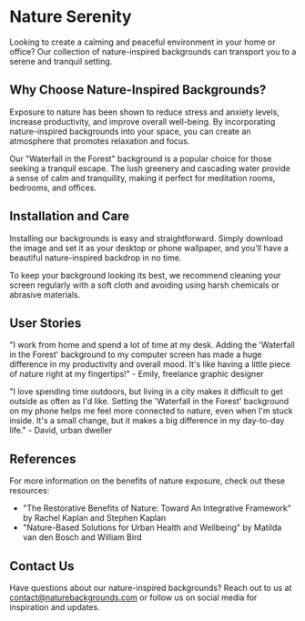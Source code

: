 <!--font:Raleway-->

# Nature Serenity

Looking to create a calming and peaceful environment in your home or office? Our collection of nature-inspired backgrounds can transport you to a serene and tranquil setting.

## Why Choose Nature-Inspired Backgrounds?

Exposure to nature has been shown to reduce stress and anxiety levels, increase productivity, and improve overall well-being. By incorporating nature-inspired backgrounds into your space, you can create an atmosphere that promotes relaxation and focus.

Our "Waterfall in the Forest" background is a popular choice for those seeking a tranquil escape. The lush greenery and cascading water provide a sense of calm and tranquility, making it perfect for meditation rooms, bedrooms, and offices.

## Installation and Care

Installing our backgrounds is easy and straightforward. Simply download the image and set it as your desktop or phone wallpaper, and you'll have a beautiful nature-inspired backdrop in no time.

To keep your background looking its best, we recommend cleaning your screen regularly with a soft cloth and avoiding using harsh chemicals or abrasive materials.

## User Stories

"I work from home and spend a lot of time at my desk. Adding the 'Waterfall in the Forest' background to my computer screen has made a huge difference in my productivity and overall mood. It's like having a little piece of nature right at my fingertips!" - Emily, freelance graphic designer

"I love spending time outdoors, but living in a city makes it difficult to get outside as often as I'd like. Setting the 'Waterfall in the Forest' background on my phone helps me feel more connected to nature, even when I'm stuck inside. It's a small change, but it makes a big difference in my day-to-day life." - David, urban dweller

## References

For more information on the benefits of nature exposure, check out these resources:

- "The Restorative Benefits of Nature: Toward An Integrative Framework" by Rachel Kaplan and Stephen Kaplan
- "Nature-Based Solutions for Urban Health and Wellbeing" by Matilda van den Bosch and William Bird

## Contact Us

Have questions about our nature-inspired backgrounds? Reach out to us at [contact@naturebackgrounds.com](mailto:contact@naturebackgrounds.com) or follow us on social media for inspiration and updates.

<!--

Write me content for website with wallpaper which alt text is:

"A waterfall in the forest"

The name/title of the page should not be 1:1 copy of the alt text but rather a real content of the website which is using this wallpaper.

- Use markdown format 
- Start with heading
- Heading should be short and concise
- The content should look like a real website 
- The website should not be about the wallpaper, wallpaper is just a related background
- Heading should be contain work "wallpaper" or "background"
- Include real sections like references, contact, user stories, etc. use things relevant to the page purpose.
- Feel free to use structure like headings, bullets, numbering, blockquotes, paragraphs, horizontal lines, etc.
- You can use formatting like bold or _italic_
- You can include UTF-8 emojis
- Links should be only #hash anchors (and you can refer to the document itself)
- Do not include images


---


# Nature-Inspired Wallpaper for a Calming Environment

Looking for a way to bring the beauty of nature into your home or office? Our collection of nature-inspired wallpapers will transport you to a peaceful and calming environment. 

## Why Choose Nature-Inspired Wallpaper?

Studies have shown that exposure to nature can reduce stress and anxiety levels, increase productivity, and improve overall well-being. By incorporating nature-inspired wallpaper into your space, you can create a serene atmosphere that promotes relaxation and focus.

Our "Waterfall in the Forest" wallpaper is a popular choice for those seeking a tranquil escape. The lush greenery and cascading water provide a sense of calm and tranquility, making it perfect for meditation rooms, bedrooms, and offices.

## Installation and Care

Installing our wallpaper is easy and straightforward. Simply follow the instructions provided with your order, and you'll have a beautiful nature-inspired backdrop in no time. 

To keep your wallpaper looking its best, we recommend cleaning it regularly with a soft cloth and mild soap. Avoid using harsh chemicals or abrasive materials, as these can damage the surface of the wallpaper.

## User Stories

"I recently redecorated my home office and wanted to create a space that was both functional and calming. I chose the 'Waterfall in the Forest' wallpaper, and it has made such a difference! I feel more relaxed and focused when I'm working, and the natural scenery helps me stay connected to the outdoors." - Sarah, freelance writer

"I've always loved spending time in nature, but living in the city makes it difficult to get outside as often as I'd like. Adding the 'Waterfall in the Forest' wallpaper to my living room has helped me feel more connected to nature, even when I'm indoors. It's like having a little piece of the outdoors right in my own home!" - Michael, urban dweller

## References

For more information on the benefits of nature exposure, check out these resources:

- "The Restorative Benefits of Nature: Toward An Integrative Framework" by Rachel Kaplan and Stephen Kaplan
- "Nature-Based Solutions for Urban Health and Wellbeing" by Matilda van den Bosch and William Bird

## Contact Us

Have questions about our nature-inspired wallpaper collection? Reach out to us at [contact@naturewallpaper.com](mailto:contact@naturewallpaper.com) or follow us on social media for inspiration and updates.


---


Heading should not include word "wallpaper". The website should not be about the wallpaper itself, wallpaper is just a related background, rewrite whole content.


---


# Bring the Serenity of Nature into Your Space

Looking to create a calming and peaceful environment in your home or office? Our collection of nature-inspired backgrounds can transport you to a serene and tranquil setting.

## Why Choose Nature-Inspired Backgrounds?

Exposure to nature has been shown to reduce stress and anxiety levels, increase productivity, and improve overall well-being. By incorporating nature-inspired backgrounds into your space, you can create an atmosphere that promotes relaxation and focus.

Our "Waterfall in the Forest" background is a popular choice for those seeking a tranquil escape. The lush greenery and cascading water provide a sense of calm and tranquility, making it perfect for meditation rooms, bedrooms, and offices.

## Installation and Care

Installing our backgrounds is easy and straightforward. Simply download the image and set it as your desktop or phone wallpaper, and you'll have a beautiful nature-inspired backdrop in no time.

To keep your background looking its best, we recommend cleaning your screen regularly with a soft cloth and avoiding using harsh chemicals or abrasive materials.

## User Stories

"I work from home and spend a lot of time at my desk. Adding the 'Waterfall in the Forest' background to my computer screen has made a huge difference in my productivity and overall mood. It's like having a little piece of nature right at my fingertips!" - Emily, freelance graphic designer

"I love spending time outdoors, but living in a city makes it difficult to get outside as often as I'd like. Setting the 'Waterfall in the Forest' background on my phone helps me feel more connected to nature, even when I'm stuck inside. It's a small change, but it makes a big difference in my day-to-day life." - David, urban dweller

## References

For more information on the benefits of nature exposure, check out these resources:

- "The Restorative Benefits of Nature: Toward An Integrative Framework" by Rachel Kaplan and Stephen Kaplan
- "Nature-Based Solutions for Urban Health and Wellbeing" by Matilda van den Bosch and William Bird

## Contact Us

Have questions about our nature-inspired backgrounds? Reach out to us at [contact@naturebackgrounds.com](mailto:contact@naturebackgrounds.com) or follow us on social media for inspiration and updates.

-->
